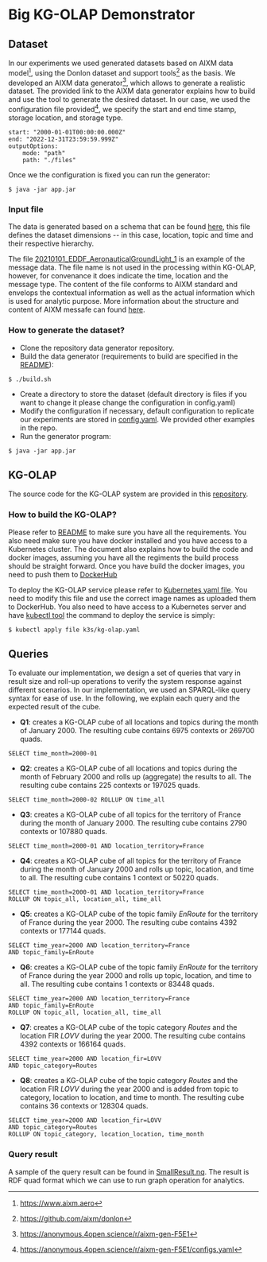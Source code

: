 # Big KG-OLAP Demonstrator

## Dataset

In our experiments we used generated datasets based on AIXM data model[^1], using the Donlon dataset and support tools[^3] as the basis. We developed an AIXM data generator[^2], which allows to generate a realistic dataset. The provided link to the AIXM data generator explains how to build and use the tool to generate the desired dataset. In our case, we used the configuration file provided[^4], we specify the start and end time stamp, storage location, and storage type.

```shell
start: "2000-01-01T00:00:00.000Z"
end: "2022-12-31T23:59:59.999Z"
outputOptions:
    mode: "path"
    path: "./files"
```

Once we the configuration is fixed you can run the generator:

```shell
$ java -jar app.jar
```

### Input file

The data is generated based on a schema that can be found [here](dnotam-hierarchies.yaml), this file defines the dataset dimensions -- in this case, location, topic and time and their respective hierarchy.  

The file [20210101_EDDF_AeronauticalGroundLight_1](20210101_EDDF_AeronauticalGroundLight_1.xml) is an example of the message data. The file name is not used in the processing within KG-OLAP, however, for convenance it does indicate the time, location and the message type. The content of the file conforms to AIXM standard and envelops the contextual information as well as the actual information which is used for analytic purpose. More information about the structure and content of AIXM messafe can found [here](https://aixm.aero/page/aixm-51-specification).

### How to generate the dataset?

* Clone the repository data generator repository.
* Build the data generator (requirements to build are specified in the [README](https://anonymous.4open.science/r/aixm-gen-F5E1/README.md)):

```shell
$ ./build.sh
```

* Create a directory to store the dataset (default directory is files if you want to change it please change the configuration in config.yaml)
* Modify the configuration if necessary, default configuration to replicate our experiments are stored in [config.yaml](https://anonymous.4open.science/r/aixm-gen-F5E1/configs.yaml). We provided other examples in the repo. 
* Run the generator program:

```shell
$ java -jar app.jar
```

## KG-OLAP

The source code for the KG-OLAP system are provided in this [repository](https://anonymous.4open.science/r/kgolap-4C60).

### How to build the KG-OLAP? 

Please refer to [README](https://anonymous.4open.science/r/kgolap-4C60/README.md) to make sure you have all the requirements. You also need make sure you have docker installed and you have access to a Kubernetes cluster. The document also explains how to build the code and docker images, assuming you have all the regiments the build process should be straight forward.  Once you have build the docker images, you need to push them to [DockerHub](https://hub.docker.com/)

To deploy the KG-OLAP service please refer to [Kubernetes yaml file](https://anonymous.4open.science/r/kgolap-4C60/k3s/kg-olap.yaml). You need to modify this file and use the correct image names as uploaded them to DockerHub. You also need to have access to a Kubernetes server and have [kubectl tool](https://kubernetes.io/docs/reference/kubectl/) the command to deploy the service is simply: 

```shell
$ kubectl apply file k3s/kg-olap.yaml
```

## Queries

To evaluate our implementation, we design a set of queries that vary in result size and roll-up operations to verify the system response against different scenarios. In our implementation, we used an SPARQL-like query syntax for ease of use. In the following, we explain each query and the expected result of the cube.  

* **Q1**: creates a KG-OLAP cube of all locations and topics during the month of January 2000. The resulting cube contains 6975 contexts or 269700 quads.

```shell
SELECT time_month=2000-01
```

* **Q2**: creates a KG-OLAP cube of all locations and topics during the month of February 2000 and rolls up (aggregate) the results to all. The resulting cube contains 225 contexts or 197025 quads.

```shell
SELECT time_month=2000-02 ROLLUP ON time_all
```

* **Q3**: creates a KG-OLAP cube of all topics for the territory of France during the month of January 2000. The resulting cube contains 2790 contexts or 107880 quads.

```shell
SELECT time_month=2000-01 AND location_territory=France
```

* **Q4**: creates a KG-OLAP cube of all topics for the territory of France during the month of January 2000 and rolls up topic, location, and time to all. The resulting cube contains 1 context or 50220 quads.

```shell
SELECT time_month=2000-01 AND location_territory=France 
ROLLUP ON topic_all, location_all, time_all
```

* **Q5**: creates a KG-OLAP cube of the topic family *EnRoute* for the territory of France during the year 2000. The resulting cube contains 4392 contexts or 177144 quads.

```shell
SELECT time_year=2000 AND location_territory=France 
AND topic_family=EnRoute
```

* **Q6**: creates a KG-OLAP cube of the topic family *EnRoute* for the territory of France during the year 2000 and rolls up topic, location, and time to all. The resulting cube contains 1 contexts or 83448 quads.

```shell
SELECT time_year=2000 AND location_territory=France 
AND topic_family=EnRoute 
ROLLUP ON topic_all, location_all, time_all
```

* **Q7**: creates a KG-OLAP cube of the topic category *Routes* and the location FIR *LOVV* during the year 2000. The resulting cube contains 4392 contexts or 166164 quads.

```shell
SELECT time_year=2000 AND location_fir=LOVV 
AND topic_category=Routes
```

* **Q8**: creates a KG-OLAP cube of the topic category *Routes* and the location FIR *LOVV* during the year 2000 and is added from topic to category, location to location, and time to month. The resulting cube contains 36 contexts or 128304 quads.

```shell
SELECT time_year=2000 AND location_fir=LOVV 
AND topic_category=Routes 
ROLLUP ON topic_category, location_location, time_month
```

### Query result

A sample of the query result can be found in [SmallResult.nq](SmallResult.nq). The result is RDF quad format which we can use to run graph operation for analytics.  

[^1]: <https://www.aixm.aero>
[^2]: <https://anonymous.4open.science/r/aixm-gen-F5E1>
[^3]: <https://github.com/aixm/donlon>
[^4]: <https://anonymous.4open.science/r/aixm-gen-F5E1/configs.yaml>
